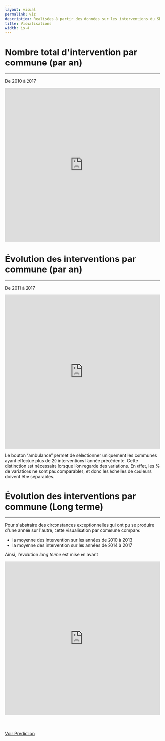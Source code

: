 ```yaml
---
layout: visual
permalink: viz
description: Realisées à partir des données sur les interventions du SDIS de l'Essonne
title: Visualisations
width: is-8
---
```


# **Nombre** total d'intervention par commune (par an)
----
De 2010 à 2017
<iframe id="freshwidget-frame" src="https://algo.previsecours.fr/dip/api/webapps/view?projectKey=PRVISECOURSVISUALISATION&webAppId=kwi1cbb&apiKey=nJxRZkRr0NK7sBS3gOSBKIVipz8Q5G6W" scrolling="auto" allowtransparency="true" style="height: 500px; width: 100%;" frameborder="0"> </div></iframe>


# **Évolution** des interventions par commune (par an)
----
De 2011 à 2017  

<iframe id="freshwidget-frame" src="https://algo.previsecours.fr/dip/api/webapps/view?projectKey=PRVISECOURSVISUALISATION&webAppId=W0kS5vF&apiKey=932QkDr6PUcppTtKPUfoDWlOM8BHhSz6" scrolling="auto" allowtransparency="true" style="height: 500px; width: 100%;" frameborder="0"> </div></iframe>

Le bouton “ambulance” permet de sélectionner uniquement les communes ayant effectué plus de 20 interventions l’année précédente. Cette distinction est nécessaire lorsque l’on regarde des variations. En effet, les % de variations ne sont pas comparables, et donc les échelles de couleurs doivent être séparables.


# **Évolution** des interventions par commune (Long terme)
----
Pour s'abstraire des circonstances exceptionnelles qui ont pu se produire d'une année sur l'autre, cette visualisation par commune compare:  
  * la moyenne des intervention sur les années de 2010 à 2013  
  * la moyenne des intervention sur les années de 2014 à 2017  

Ainsi, l'evolution _long terme_ est mise en avant
<iframe id="freshwidget-frame" src="https://algo.previsecours.fr/dip/api/webapps/view?projectKey=PRVISECOURSVISUALISATION&webAppId=zUbjZud&apiKey=UHU9Eb6VxtjRH8GbteiRpdHCFizxVRmS" scrolling="auto" allowtransparency="true" style="height: 500px; width: 100%;" frameborder="0"> </div></iframe>



<div class="has-text-centered" style="margin-top:50px">
  <a type="button" href="Viz_Prediction" class="button is-link">Voir Prediction</a>
</div>
